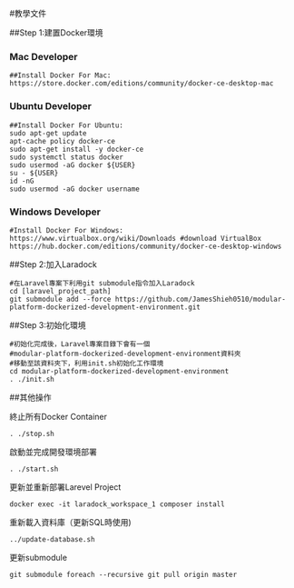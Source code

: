 #教學文件

##Step 1:建置Docker環境

### Mac Developer
```
##Install Docker For Mac:
https://store.docker.com/editions/community/docker-ce-desktop-mac
```
### Ubuntu Developer
```
##Install Docker For Ubuntu:
sudo apt-get update
apt-cache policy docker-ce
sudo apt-get install -y docker-ce
sudo systemctl status docker
sudo usermod -aG docker ${USER}
su - ${USER}
id -nG
sudo usermod -aG docker username
```
### Windows Developer
```
#Install Docker For Windows:
https://www.virtualbox.org/wiki/Downloads #download VirtualBox
https://hub.docker.com/editions/community/docker-ce-desktop-windows
```

##Step 2:加入Laradock

```
#在Laravel專案下利用git submodule指令加入Laradock
cd [laravel_project_path]
git submodule add --force https://github.com/JamesShieh0510/modular-platform-dockerized-development-environment.git
```

##Step 3:初始化環境

```
#初始化完成後，Laravel專案目錄下會有一個
#modular-platform-dockerized-development-environment資料夾
#移動至該資料夾下，利用init.sh初始化工作環境
cd modular-platform-dockerized-development-environment
. ./init.sh
```

##其他操作


終止所有Docker Container
```
. ./stop.sh 
```
啟動並完成開發環境部署
```
. ./start.sh
```
更新並重新部署Larevel Project
```
docker exec -it laradock_workspace_1 composer install
```
重新載入資料庫（更新SQL時使用)
```
../update-database.sh
```
更新submodule
```
git submodule foreach --recursive git pull origin master
```



